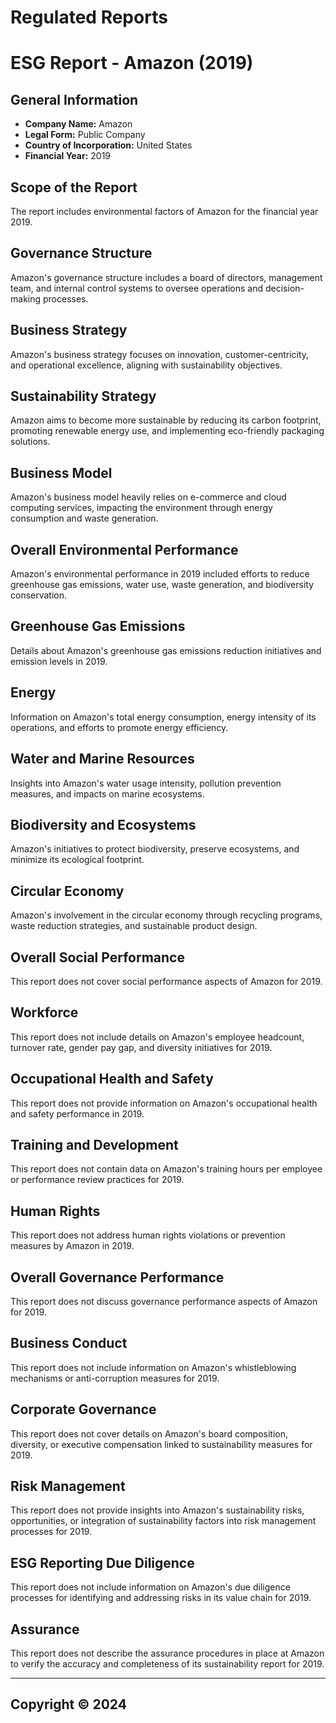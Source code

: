 # Regulated Reports

# ESG Report - Amazon (2019)

## General Information
- **Company Name:** Amazon
- **Legal Form:** Public Company
- **Country of Incorporation:** United States
- **Financial Year:** 2019

## Scope of the Report
The report includes environmental factors of Amazon for the financial year 2019.

## Governance Structure
Amazon's governance structure includes a board of directors, management team, and internal control systems to oversee operations and decision-making processes.

## Business Strategy
Amazon's business strategy focuses on innovation, customer-centricity, and operational excellence, aligning with sustainability objectives.

## Sustainability Strategy
Amazon aims to become more sustainable by reducing its carbon footprint, promoting renewable energy use, and implementing eco-friendly packaging solutions.

## Business Model
Amazon's business model heavily relies on e-commerce and cloud computing services, impacting the environment through energy consumption and waste generation.

## Overall Environmental Performance
Amazon's environmental performance in 2019 included efforts to reduce greenhouse gas emissions, water use, waste generation, and biodiversity conservation.

## Greenhouse Gas Emissions
Details about Amazon's greenhouse gas emissions reduction initiatives and emission levels in 2019.

## Energy
Information on Amazon's total energy consumption, energy intensity of its operations, and efforts to promote energy efficiency.

## Water and Marine Resources
Insights into Amazon's water usage intensity, pollution prevention measures, and impacts on marine ecosystems.

## Biodiversity and Ecosystems
Amazon's initiatives to protect biodiversity, preserve ecosystems, and minimize its ecological footprint.

## Circular Economy
Amazon's involvement in the circular economy through recycling programs, waste reduction strategies, and sustainable product design.

## Overall Social Performance
This report does not cover social performance aspects of Amazon for 2019.

## Workforce
This report does not include details on Amazon's employee headcount, turnover rate, gender pay gap, and diversity initiatives for 2019.

## Occupational Health and Safety
This report does not provide information on Amazon's occupational health and safety performance in 2019.

## Training and Development
This report does not contain data on Amazon's training hours per employee or performance review practices for 2019.

## Human Rights
This report does not address human rights violations or prevention measures by Amazon in 2019.

## Overall Governance Performance
This report does not discuss governance performance aspects of Amazon for 2019.

## Business Conduct
This report does not include information on Amazon's whistleblowing mechanisms or anti-corruption measures for 2019.

## Corporate Governance
This report does not cover details on Amazon's board composition, diversity, or executive compensation linked to sustainability measures for 2019.

## Risk Management
This report does not provide insights into Amazon's sustainability risks, opportunities, or integration of sustainability factors into risk management processes for 2019.

## ESG Reporting Due Diligence
This report does not include information on Amazon's due diligence processes for identifying and addressing risks in its value chain for 2019.

## Assurance
This report does not describe the assurance procedures in place at Amazon to verify the accuracy and completeness of its sustainability report for 2019.

---


## Copyright © 2024